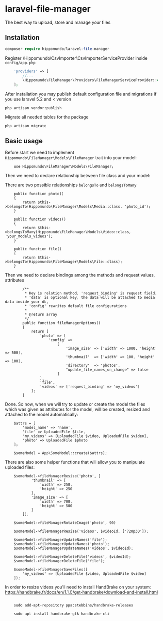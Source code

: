 # laravel-file-manager
The best way to upload, store and manage your files.

## Installation ##

```php
composer require hippomundo/laravel-file-manager
```

Register \Hippomundo\CsvImporter\CsvImporterServiceProvider inside `config/app.php`
```php
    'providers' => [
        //...
        \Hippomundo\FileManager\Providers\FileManagerServiceProvider::class,
    ];
```

After installation you may publish default configuration file
and migrations if you use laravel 5.2 and < version
```
php artisan vendor:publish
```

Migrate all needed tables for the package
```
php artisan migrate
```

## Basic usage ##

Before start we need to implement `Hippomundo\FileManager\Models\FileManager`
trait into your model:

```
    use Hippomundo\FileManager\Models\FileManager;
```

Then we need to declare relationship between
file class and your model:

There are two possible relationships `belongsTo` and `belongsToMany`

```
    public function photo()
    {
        return $this->belongsTo(Hippomundo\FileManager\Models\Media::class, 'photo_id');
    }
    
    public function videos()
    {
        return $this->belongsToMany(Hippomundo\FileManager\Models\Video::class, 'your_models_videos');
    }
    
    public function file()
    {
        return $this->belongsTo(Hippomundo\FileManager\Models\File::class);
    }
```

Then we need to declare bindings among the methods and request values, attributes

```
        /**
         * Key is relation method, 'request_binding' is request field,
         * 'data' is optional key, the data will be attached to media data inside your db,
         * 'config' rewrites default file configurations
         *
         * @return array
         */
        public function fileManagerOptions()
        {
            return [
                'photo' => [
                    'config' =>
                        [
                            'image_size' => ['width' => 1000, 'height' => 500],
                            'thumbnail'  => ['width' => 100, 'height' => 100],
                            'directory'  => 'photos',
                            "update_file_names_on_change" => false
                        ]
                ],
                'file',
                'videos' => ['request_binding' => 'my_videos']
            ];
        }
```

Done. So now, when we will try to update or create the model the files
which was given as attributes for the model, will be created, resized
and attached to the model automatically:

```
    $attrs = [
        'model_name' => 'name',
        'file' => UploadedFile $file,
        'my_videos' => [UploadedFile $video, UploadedFile $video],
        'photo' => UploadedFile $photo
    ];
    
    $someModel = App\SomeModel::create($attrs);
```

There are also some helper functions that will allow you to
manipulate uploaded files:

```
    $someModel->fileManagerResize('photo', [
            'thumbnail' => [
                'width' => 250,
                'height' => 250
            ],
            'image_size' => [
                'width' => 700,
                'height' => 500
            ]
        ]);
        
    $someModel->fileManagerRotateImage('photo', 90)    
    
    $someModel->fileManagerResize('videos', $videoId, ['720p30']);
    
    $someModel->fileManagerUpdateNames('file');
    $someModel->fileManagerUpdateNames('photo');
    $someModel->fileManagerUpdateNames('videos', $videoId);
    
    $someModel->fileManagerDeleteFile('videos', $videoId);
    $someModel->fileManagerDeleteFile('file');
    
    $someModel->fileManagerSaveFiles([
        'my_videos' => [UploadedFile $video, UploadedFile $video]
    ]);
```

In order to resize videos you'll need to install HandBrake on your
system: 
https://handbrake.fr/docs/en/1.1.0/get-handbrake/download-and-install.html

```

    sudo add-apt-repository ppa:stebbins/handbrake-releases
    
    sudo apt install handbrake-gtk handbrake-cli
    
```